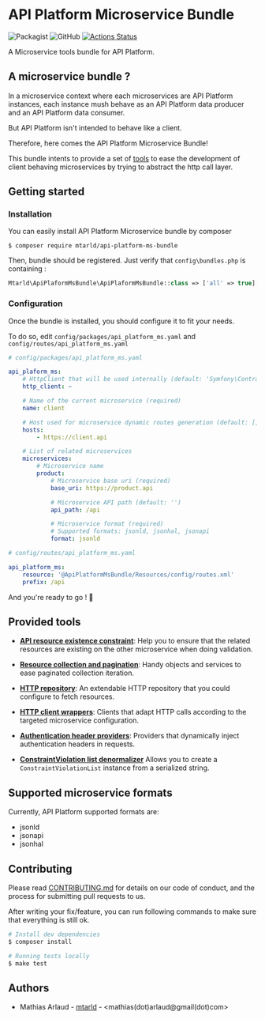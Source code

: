 # API Platform Microservice Bundle

![Packagist](https://img.shields.io/packagist/v/mtarld/api-platform-ms-bundle.svg)
![GitHub](https://img.shields.io/github/license/mtarld/api-platform-ms-bundle.svg)
[![Actions Status](https://github.com/mtarld/symbok-bundle/workflows/CI/badge.svg)](https://github.com/mtarld/api-platform-ms-bundle/actions)

A Microservice tools bundle for API Platform.

## A microservice bundle ?
In a microservice context where each microservices are API Platform instances,
each instance mush behave as an API Platform data producer and an
API Platform data consumer.

But API Platform isn't intended to behave like a client.

Therefore, here comes the API Platform Microservice Bundle!

This bundle intents to provide a set of [tools](#provided-tools)
to ease the development of client behaving microservices by trying to abstract the http call layer.

## Getting started
### Installation
You can easily install API Platform Microservice bundle by composer
```
$ composer require mtarld/api-platform-ms-bundle
```
Then, bundle should be registered. Just verify that `config\bundles.php` is containing :
```php
Mtarld\ApiPlaformMsBundle\ApiPlaformMsBundle::class => ['all' => true],
```

### Configuration
Once the bundle is installed, you should configure it to fit your needs. 

To do so, edit `config/packages/api_platform_ms.yaml` and `config/routes/api_platform_ms.yaml`
```yaml
# config/packages/api_platform_ms.yaml

api_plaform_ms:
    # HttpClient that will be used internally (default: 'Symfony\Contracts\HttpClient\HttpClientInterface')
    http_client: ~

    # Name of the current microservice (required)
    name: client

    # Host used for microservice dynamic routes generation (default: [])
    hosts:
        - https://client.api

    # List of related microservices
    microservices:
        # Microservice name
        product:
            # Microservice base uri (required)
            base_uri: https://product.api

            # Microservice API path (default: '')
            api_path: /api

            # Microservice format (required)
            # Supported formats: jsonld, jsonhal, jsonapi
            format: jsonld
```
```yaml
# config/routes/api_platform_ms.yaml

api_platform_ms:
    resource: '@ApiPlatformMsBundle/Resources/config/routes.xml'
    prefix: /api
```
And you're ready to go ! :rocket:

## Provided tools
- [**API resource existence constraint**](src/Resources/doc/tools/existence-constraint.md):
  Help you to ensure that the related resources are existing on the other microservice when doing validation.
  
- [**Resource collection and pagination**](src/Resources/doc/tools/pagination.md):
  Handy objects and services to ease paginated collection iteration.
  
- [**HTTP repository**](src/Resources/doc/tools/http-repository.md):
  An extendable HTTP repository that you could configure to fetch resources.

- [**HTTP client wrappers**](src/Resources/doc/tools/http-wrapper.md):
  Clients that adapt HTTP calls according to the targeted microservice configuration.

- [**Authentication header providers**](src/Resources/doc/tools/authentication-header-provider.md):
Providers that dynamically inject authentication headers in requests.

- [**ConstraintViolation list denormalizer**](src/Resources/doc/tools/constraint-violation-list.md)
  Allows you to create a `ConstraintViolationList` instance from a serialized string.

## Supported microservice formats
Currently, API Platform supported formats are:
- jsonld
- jsonapi
- jsonhal

## Contributing
Please read [CONTRIBUTING.md](CONTRIBUTING.md) for details on our code of conduct, and the process for submitting pull requests to us.

After writing your fix/feature, you can run following commands to make sure that everything is still ok.

```bash
# Install dev dependencies
$ composer install

# Running tests locally
$ make test
```

## Authors
 - Mathias Arlaud - [mtarld](https://github.com/mtarld) - <mathias(dot)arlaud@gmail(dot)com>
